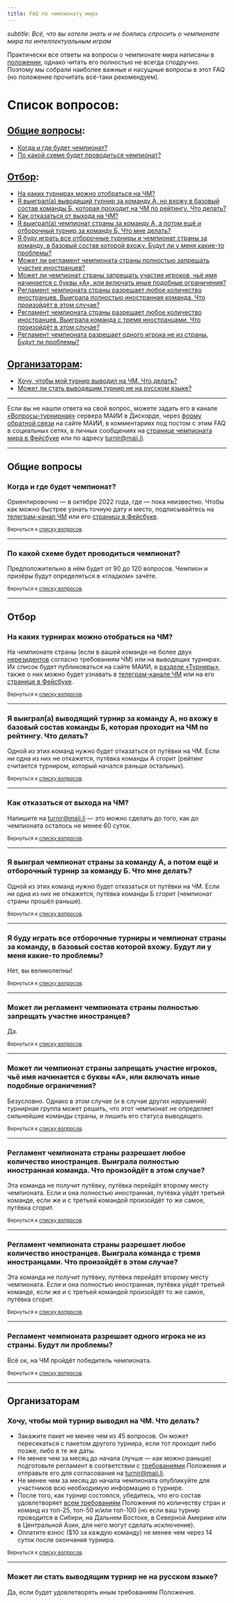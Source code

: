 ```yaml
---
title: FAQ по чемпионату мира
---
```


*subtitle: Всё, что вы хотели знать и не боялись спросить о чемпионате мира по интеллектуальным играм*

Практически все ответы на вопросы о чемпионате мира написаны в [положении](https://www.maii.li/docs/2022-01-06-polozhenie-o-chempionate-mira/), однако читать его полностью не всегда сподручно. Поэтому мы собрали наиболее важные и насущные вопросы в этот FAQ (но положение прочитать всё-таки рекомендуем). 

# <a name="list"></a>Список вопросов:

## [Общие вопросы](#common):
- [Когда и где будет чемпионат?](#where)
- [По какой схеме будет проводиться чемпионат?](#scheme)

## [Отбор](#otbor):
- [На каких турнирах можно отобраться на ЧМ?](#tournaments)
- [Я выиграл(а) выводящий турнир за команду А, но вхожу в базовый состав команды Б, которая проходит на ЧМ по рейтингу. Что делать?](#otbor_vs_rating)
- [Как отказаться от выхода на ЧМ?](#otkaz)
- [Я выиграл(а) чемпионат страны за команду А, а потом ещё и отборочный турнир за команду Б. Что мне делать?](#country_vs_otbor)
- [Я буду играть все отборочные турниры и чемпионат страны за команду, в базовый состав которой вхожу. Будут ли у меня какие-то проблемы?](#only-base)
- [Может ли регламент чемпионата страны полностью запрещать участие иностранцев?](#only-native)
- [Может ли чемпионат страны запрещать участие игроков, чьё имя начинается с буквы «А», или включать иные подобные ограничения?](#strange-bans)
- [Регламент чемпионата страны разрешает любое количество иностранцев. Выиграла полностью иностранная команда. Что произойдёт в этом случае?](#only-foreigners)
- [Регламент чемпионата страны разрешает любое количество иностранцев. Выиграла команда с тремя иностранцами. Что произойдёт в этом случае?](#few-foreigners)
- [Регламент чемпионата разрешает одного игрока не из страны. Будут ли проблемы?](#one-foreigner)

## [Организаторам](#organizers):
- [Хочу, чтобы мой турнир выводил на ЧМ. Что делать?](#tournament)
- [Может ли стать выводящим турнир не на русском языке?](#non-russian)

----

Если вы не нашли ответа на свой вопрос, можете задать его в канале [«Вопросы-турнирная»](https://discord.gg/aHPv4YHr5j) сервера МАИИ в Дискорде, через [форму обратной связи](https://www.maii.li/contact) на сайте МАИИ, в комментариях под постом с этим FAQ в социальных сетях, в личных сообщениях на [странице чемпионата мира в Фейсбуке](https://www.facebook.com/worldchamp.maii) или по адресу <turnir@maii.li>.

---

## Общие вопросы<a name="common"></a>

### <a name="where"></a>Когда и где будет чемпионат?

Ориентировочно — в октябре 2022 года, где — пока неизвестно. Чтобы как можно быстрее узнать точную дату и место, подписывайтесь на [телеграм-канал ЧМ](https://t.me/worldchamp_maii) или его [страницу в Фейсбуке](https://www.facebook.com/worldchamp.maii).

<small>Вернуться к [списку вопросов](#list).</small>

---
 
### <a name="scheme"></a>По какой схеме будет проводиться чемпионат?

Предположительно в нём будет от 90 до 120 вопросов. Чемпион и призёры будут определяться в «гладком» зачёте.

<small>Вернуться к [списку вопросов](#list).</small>

---

## <a name="otbor"></a>Отбор

### <a name="tournaments"></a>На каких турнирах можно отобраться на ЧМ?

На чемпионате страны (если в вашей команде не более двух [нерезидентов](https://www.maii.li/docs/2022-01-06-polozhenie-o-chempionate-mira/#ref4) согласно требованиям ЧМ) или на выводящих турнирах. Их список будет публиковаться на сайте МАИИ, в [разделе «Турниры»](https://www.maii.li/p/aegis), также о них можно будет узнавать в [телеграм-канале ЧМ](https://t.me/worldchamp_maii) или на его [странице в Фейсбуке](https://www.facebook.com/worldchamp.maii).

<small>Вернуться к [списку вопросов](#list).</small>

---

### <a name="otbor_vs_rating"></a>Я выиграл(а) выводящий турнир за команду А, но вхожу в базовый состав команды Б, которая проходит на ЧМ по рейтингу. Что делать?

Одной из этих команд нужно будет отказаться от путёвки на ЧМ. Если ни одна из них не откажется, путёвка команды А сгорит (рейтинг считается турниром, который начался раньше остальных).

<small>Вернуться к [списку вопросов](#list).</small>

---

### <a name="otkaz"></a>Как отказаться от выхода на ЧМ?

Напишите на <turnir@maii.li> — это можно сделать до того, как до чемпионата осталось не менее 60 суток.

<small>Вернуться к [списку вопросов](#list).</small>

---

### <a name="coutry_vs_otbor"></a>Я выиграл чемпионат страны за команду А, а потом ещё и отборочный турнир за команду Б. Что мне делать?

Одной из этих команд нужно будет отказаться от путёвки на ЧМ. Если ни одна из них не откажется, путёвка команды Б сгорит (чемпионат страны прошёл раньше).

<small>Вернуться к [списку вопросов](#list).</small>

---

### <a name="only-base"></a>Я буду играть все отборочные турниры и чемпионат страны за команду, в базовый состав которой вхожу. Будут ли у меня какие-то проблемы?

Нет, вы великолепны!

<small>Вернуться к [списку вопросов](#list).</small>

---

### <a name="only-native"></a>Может ли регламент чемпионата страны полностью запрещать участие иностранцев?

Да.

<small>Вернуться к [списку вопросов](#list).</small>

---

### <a name="strange-bans"></a>Может ли чемпионат страны запрещать участие игроков, чьё имя начинается с буквы «А», или включать иные подобные ограничения?

Безусловно. Однако в этом случае (и в случае других нарушений) турнирная группа может решить, что этот чемпионат не определяет сильнейшие команды страны, и лишить его статуса выводящего.

<small>Вернуться к [списку вопросов](#list).</small>

---

### <a name="only-foreigners"></a>Регламент чемпионата страны разрешает любое количество иностранцев. Выиграла полностью иностранная команда. Что произойдёт в этом случае?

Эта команда не получит путёвку, путёвка перейдёт второму месту чемпионата. Если и она полностью иностранная, путёвка уйдёт третьей команде, если же и с третьей командой произойдёт то же самое, путёвка сгорит.

<small>Вернуться к [списку вопросов](#list).</small>

---

### <a name="few-foreigners"></a>Регламент чемпионата страны разрешает любое количество иностранцев. Выиграла команда с тремя иностранцами. Что произойдёт в этом случае?

Эта команда не получит путёвку, путёвка перейдёт второму месту чемпионата. Если и она полностью иностранная, путёвка уйдёт третьей команде, если же и с третьей командой произойдёт то же самое, путёвка сгорит.

<small>Вернуться к [списку вопросов](#list).</small>

---

### <a name="one-foreigner"></a>Регламент чемпионата разрешает одного игрока не из страны. Будут ли проблемы?

Всё ок, на ЧМ пройдёт победитель чемпионата.

<small>Вернуться к [списку вопросов](#list).</small>

---

## Организаторам<a name="organizers"></a>

### <a name="tournament"></a>Хочу, чтобы мой турнир выводил на ЧМ. Что делать?

- Закажите пакет не менее чем из 45 вопросов. Он может пересекаться с пакетом другого турнира, если тот проходит либо позже, либо в те же даты.
- Не менее чем за месяц до начала (лучше — как можно раньше) подготовьте регламент в соответствии с [требованиями](https://www.maii.li/docs/2022-01-06-polozhenie-o-chempionate-mira/#ref7) Положения и отправьте его для согласования на <turnir@maii.li>.
- Не менее чем за месяц до начала чемпионата опубликуйте для участников всю необходимую информацию о турнире.
- После того, как турнир состоялся, убедитесь, что его состав удовлетворяет [всем требованиям](https://www.maii.li/docs/2022-01-06-polozhenie-o-chempionate-mira/#ref7) Положения по количеству стран и команд из топ-25, топ-50 и/или топ-100 (но если ваш турнир проводится в Сибири, на Дальнем Востоке, в Северной Америке или в Центральной Азии, для него могут сделать исключение).
- Оплатите взнос ($10 за каждую команду) не менее чем через 14 суток после окончания турнира.

<small>Вернуться к [списку вопросов](#list).</small>

---

### <a name="non-russian"></a>Может ли стать выводящим турнир не на русском языке?

Да, если будет удовлетворять иным требованиям Положения.
